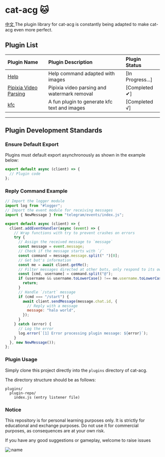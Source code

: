 # cat-acg 🐱

[ 中文 ](./README_zh-CN.md)
The plugin library for cat-acg is constantly being adapted to make cat-acg even more perfect.

## Plugin List

| Plugin Name                                                                         | Plugin Description                           | Plugin Status    |
| :---------------------------------------------------------------------------------- | :------------------------------------------- | :--------------- |
| [Help](https://github.com/MLeaf-coder/MLeaf-plugins/tree/main/help)                 | Help command adapted with images             | [In Progress...] |
| [Pipixia Video Parsing](https://github.com/MLeaf-coder/MLeaf-plugins/tree/main/ppx) | Pipixia video parsing and watermark removal  | [Completed ✔]    |
| [kfc](https://github.com/MLeaf-coder/MLeaf-plugins/tree/main/kfc)                   | A fun plugin to generate kfc text and images | [Completed √]    |

---

## Plugin Development Standards

### **Ensure Default Export**

Plugins must default export asynchronously as shown in the example below:

```JavaScript
export default async (client) => {
  // Plugin code
};
```

### Reply Command Example

```JavaScript
// Import the logger module
import log from "#logger";
// Import the event module for receiving messages
import { NewMessage } from "telegram/events/index.js";

export default async (client) => {
  client.addEventHandler(async (event) => {
    // Wrap functions with try to prevent crashes on errors
    try {
      // Assign the received message to `message`
      const message = event.message;
      // Check if the message starts with `/`
      const command = message.message.split(" ")[0];
      // Get bot's information
      const me = await client.getMe();
      // Filter messages directed at other bots, only respond to its own
      const [cmd, username] = command.split("@");
      if (username && username.toLowerCase() !== me.username.toLowerCase()) {
        return;
      }
      // Handle `/start` message
      if (cmd === "/start") {
        await client.sendMessage(message.chat.id, {
          // Reply with a message
          message: "halo world",
        });
      }
    } catch (error) {
      // Log the error
      log.error(`[1] Error processing plugin message: ${error}`);
    }
  }, new NewMessage());
};
```

### Plugin Usage

Simply clone this project directly into the `plugins` directory of cat-acg.

The directory structure should be as follows:

```
plugins/
  plugin-repo/
    index.js (entry listener file)
```

### Notice

This repository is for personal learning purposes only. It is strictly for educational and exchange purposes. Do not use it for commercial purposes, as consequences are at your own risk.

If you have any good suggestions or gameplay, welcome to raise issues

![:name](https://count.getloli.com/@MLeaf-plugins?name=MLeaf-plugins&theme=rule34&padding=7&offset=0&align=center&scale=1&pixelated=1&darkmode=auto)
